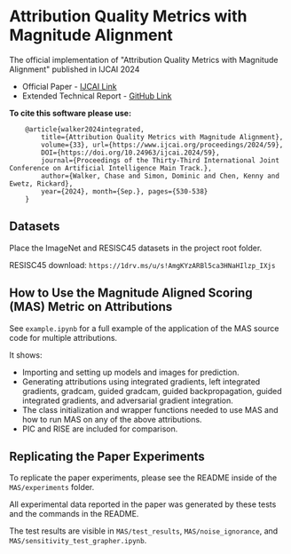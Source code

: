 # Attribution Quality Metrics with Magnitude Alignment
The official implementation of "Attribution Quality Metrics with Magnitude Alignment" published in IJCAI 2024
 * Official Paper - [IJCAI Link](https://www.ijcai.org/proceedings/2024/59)
 * Extended Technical Report - [GitHub Link](https://github.com/chasewalker26/Magnitude-Aligned-Scoring/blob/main/MAS_extended_technical_report.pdf)

**To cite this software please use:**
```
    @article{walker2024integrated, 
        title={Attribution Quality Metrics with Magnitude Alignment}, 
        volume={33}, url={https://www.ijcai.org/proceedings/2024/59},
        DOI={https://doi.org/10.24963/ijcai.2024/59},
        journal={Proceedings of the Thirty-Third International Joint Conference on Artificial Intelligence Main Track.}, 
        author={Walker, Chase and Simon, Dominic and Chen, Kenny and Ewetz, Rickard}, 
        year={2024}, month={Sep.}, pages={530-538} 
    }
```
## Datasets
Place the ImageNet and RESISC45 datasets in the project root folder.

RESISC45 download: `https://1drv.ms/u/s!AmgKYzARBl5ca3HNaHIlzp_IXjs`

## How to Use the Magnitude Aligned Scoring (MAS) Metric on Attributions
See `example.ipynb` for a full example of the application of the MAS source code for multiple attributions.

It shows:
<ul>
  <li>Importing and setting up models and images for prediction.</li>
  <li>Generating attributions using integrated gradients, left integrated gradients, gradcam, guided gradcam, guided backpropagation, guided integrated gradients, and adversarial gradient integration.</li>
  <li>The class initialization and wrapper functions needed to use MAS and how to run MAS on any of the above attributions.</li>
  <li>PIC and RISE are included for comparison.</li>
</ul>

## Replicating the Paper Experiments
To replicate the paper experiments, please see the README inside of the `MAS/experiments` folder.

All experimental data reported in the paper was generated by these tests and the commands in the README.

The test results are visible in `MAS/test_results`, `MAS/noise_ignorance`, and `MAS/sensitivity_test_grapher.ipynb`.
